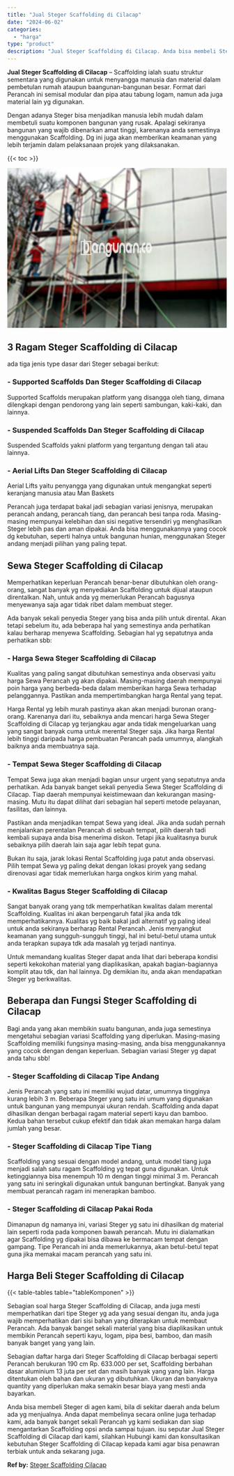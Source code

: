 ```yaml
---
title: "Jual Steger Scaffolding di Cilacap"
date: "2024-06-02"
categories: 
  - "harga"
type: "product"
description: "Jual Steger Scaffolding di Cilacap. Anda bisa membeli Steger di agen kami, bila di sekitar daerah anda belum ada yg menjualnya. Anda dapat membelinya secara..."
---
```


**Jual Steger Scaffolding di Cilacap** – Scaffolding ialah suatu struktur sementara yang digunakan untuk menyangga manusia dan material dalam pembetulan rumah ataupun baangunan-bangunan besar. Format dari Perancah ini semisal modular dan pipa atau tabung logam, namun ada juga material lain yg digunakan.

Dengan adanya Steger bisa menjadikan manusia lebih mudah dalam membetuli suatu komponen bangunan yang rusak. Apalagi sekiranya bangunan yang wajib dibenarkan amat tinggi, karenanya anda semestinya menggunakan Scaffolding. Dg ini juga akan memberikan keamanan yang lebih terjamin dalam pelaksanaan projek yang dilaksanakan.

{{< toc >}}

![Jual Steger Scaffolding di Cilacap](/images/sewa-scaffolding-steger-07.png)

## 3 Ragam Steger Scaffolding di Cilacap

ada tiga jenis type dasar dari Steger sebagai berikut:

### \- Supported Scaffolds Dan Steger Scaffolding di Cilacap

Supported Scaffolds merupakan platform yang disangga oleh tiang, dimana dilengkapi dengan pendorong yang lain seperti sambungan, kaki-kaki, dan lainnya.

### \- Suspended Scaffolds Dan Steger Scaffolding di Cilacap

Suspended Scaffolds yakni platform yang tergantung dengan tali atau lainnya.

### \- Aerial Lifts Dan Steger Scaffolding di Cilacap

Aerial Lifts yaitu penyangga yang digunakan untuk mengangkat seperti keranjang manusia atau Man Baskets

Perancah juga terdapat bakal jadi sebagian variasi jenisnya, merupakan perancah andang, perancah tiang, dan perancah besi tanpa roda. Masing-masing mempunyai kelebihan dan sisi negative tersendiri yg menghasilkan Steger lebih pas dan aman dipakai. Anda bisa menggunakannya yang cocok dg kebutuhan, seperti halnya untuk bangunan hunian, menggunakan Steger andang menjadi pilihan yang paling tepat.

## Sewa Steger Scaffolding di Cilacap

Memperhatikan keperluan Perancah benar-benar dibutuhkan oleh orang-orang, sangat banyak yg menyediakan Scaffolding untuk dijual ataupun direntalkan. Nah, untuk anda yg memerlukan Perancah bagusnya menyewanya saja agar tidak ribet dalam membuat steger.

Ada banyak sekali penyedia Steger yang bisa anda pilih untuk dirental. Akan tetapi sebelum itu, ada beberapa hal yang semestinya anda perhatikan kalau berharap menyewa Scaffolding. Sebagian hal yg sepatutnya anda perhatikan sbb:

### \- Harga Sewa Steger Scaffolding di Cilacap

Kualitas yang paling sangat dibutuhkan semestinya anda observasi yaitu harga Sewa Perancah yg akan dipakai. Masing-masing daerah mempunyai poin harga yang berbeda-beda dalam memberikan harga Sewa terhadap pelanggannya. Pastikan anda mempertimbangkan harga Rental yang tepat.

Harga Rental yg lebih murah pastinya akan akan menjadi buronan orang-orang. Karenanya dari itu, sebaiknya anda mencari harga Sewa Steger Scaffolding di Cilacap yg terjangkau agar anda tidak mengeluarkan uang yang sangat banyak cuma untuk merental Steger saja. Jika harga Rental lebih tinggi daripada harga pembuatan Perancah pada umumnya, alangkah baiknya anda membuatnya saja.

### \- Tempat Sewa Steger Scaffolding di Cilacap

Tempat Sewa juga akan menjadi bagian unsur urgent yang sepatutnya anda perhatikan. Ada banyak banget sekali penyedia Sewa Steger Scaffolding di Cilacap. Tiap daerah mempunyai keistimewaan dan kekurangan masing-masing. Mutu itu dapat dilihat dari sebagian hal seperti metode pelayanan, fasilitas, dan lainnya.

Pastikan anda menjadikan tempat Sewa yang ideal. Jika anda sudah pernah menjalankan perentalan Perancah di sebuah tempat, pilih daerah tadi kembali supaya anda bisa menerima diskon. Tetapi jika kualitasnya buruk sebaiknya pilih daerah lain saja agar lebih tepat guna.

Bukan itu saja, jarak lokasi Rental Scaffolding juga patut anda observasi. Pilih tempat Sewa yg paling dekat dengan lokasi proyek yang sedang direnovasi agar tidak memerlukan harga ongkos kirim yang mahal.

### \- Kwalitas Bagus Steger Scaffolding di Cilacap

Sangat banyak orang yang tdk memperhatikan kwalitas dalam merental Scaffolding. Kualitas ini akan berpengaruh fatal jika anda tdk memperhatikannya. Kualitas yg baik bakal jadi alternatif yg paling ideal untuk anda sekiranya berharap Rental Perancah. Jenis menyangkut keamanan yang sungguh-sungguh tinggi, hal ini betul-betul utama untuk anda terapkan supaya tdk ada masalah yg terjadi nantinya.

Untuk memandang kualitas Steger dapat anda lihat dari beberapa kondisi seperti kekokohan material yang diaplikasikan, apakah bagian-bagiannya komplit atau tdk, dan hal lainnya. Dg demikian itu, anda akan mendapatkan Steger yg berkwalitas.

## Beberapa dan Fungsi Steger Scaffolding di Cilacap

Bagi anda yang akan membikin suatu bangunan, anda juga semestinya mengetahui sebagian variasi Scaffolding yang diperlukan. Masing-masing Scaffolding memiliki fungsinya masing-masing, anda bisa menggunakannya yang cocok dengan dengan keperluan. Sebagian variasi Steger yg dapat anda tahu sbb!

### \- Steger Scaffolding di Cilacap Tipe Andang

Jenis Perancah yang satu ini memiliki wujud datar, umumnya tingginya kurang lebih 3 m. Beberapa Steger yang satu ini umum yang digunakan untuk bangunan yang mempunyai ukuran rendah. Scaffolding anda dapat dihasilkan dengan berbagai ragam material seperti kayu dan bamboo. Kedua bahan tersebut cukup efektif dan tidak akan memakan harga dalam jumlah yang besar.

### \- Steger Scaffolding di Cilacap Tipe Tiang

Scaffolding yang sesuai dengan model andang, untuk model tiang juga menjadi salah satu ragam Scaffolding yg tepat guna digunakan. Untuk ketinggiannya bisa menempuh 10 m dengan tinggi minimal 3 m. Perancah yang satu ini seringkali digunakan untuk bangunan bertingkat. Banyak yang membuat perancah ragam ini menerapkan bamboo.

### \- Steger Scaffolding di Cilacap Pakai Roda

Dimanapun dg namanya ini, variasi Steger yg satu ini dihasilkan dg material lain seperti roda pada komponen bawah perancah. Mutu ini dialamatkan agar Scaffolding yg dipakai bisa dibawa ke bermacam tempat dengan gampang. Tipe Perancah ini anda memerlukannya, akan betul-betul tepat guna jika memakai macam perancah yang satu ini.

## Harga Beli Steger Scaffolding di Cilacap

{{< table-tables table="tableKomponen" >}}

Sebagian soal harga Steger Scaffolding di Cilacap, anda juga mesti memperhatikan dari tipe Steger yg ada yang sesuai dengan itu, anda juga wajib memperhatikan dari sisi bahan yang diterapkan untuk membaut Perancah. Ada banyak banget sekali material yang bisa diaplikasikan untuk membikin Perancah seperti kayu, logam, pipa besi, bamboo, dan masih banyak banget yang yang lain.

Sebagian daftar harga dari Steger Scaffolding di Cilacap berbagai seperti Perancah berukuran 190 cm Rp. 633.000 per set, Scaffolding berbahan dasar aluminium 13 juta per set dan masih banyak yang yang lain. Harga ditentukan oleh bahan dan ukuran yg dibutuhkan. Ukuran dan banyaknya quantity yang diperlukan maka semakin besar biaya yang mesti anda bayarkan.

Anda bisa membeli Steger di agen kami, bila di sekitar daerah anda belum ada yg menjualnya. Anda dapat membelinya secara online juga terhadap kami, ada banyak banget sekali Perancah yg kami sediakan dan siap mengantarkan Scaffolding opsi anda sampai tujuan. isu seputar Jual Steger Scaffolding di Cilacap dari kami, silahkan Hubungi kami dan konsultasikan kebutuhan Steger Scaffolding di Cilacap kepada kami agar bisa penawran terbiak untuk anda sekarang juga.

**Ref by:** [Steger Scaffolding Cilacap](https://id.wikipedia.org/wiki/Steger)
